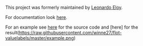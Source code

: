 This project was formerly maintained by [Leonardo Eloy](http://www.github.com/leonardoeloy).

For documentation look [here](https://github.com/winne27/flot-valuelabels/wiki).

For an example see [here](https://github.com/winne27/flot-valuelabels/blob/master/example.html) for the source code and [here] for the result(https://raw.githubusercontent.com/winne27/flot-valuelabels/master/example.png)
